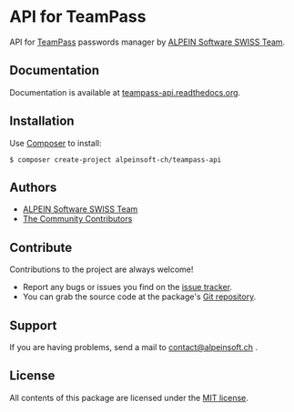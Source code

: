 API for TeamPass
================

API for [TeamPass] passwords manager by [ALPEIN Software SWISS Team].

Documentation
-------------

Documentation is available at [teampass-api.readthedocs.org].


Installation
------------

Use [Composer] to install:

```
$ composer create-project alpeinsoft-ch/teampass-api
```

Authors
-------

* [ALPEIN Software SWISS Team]
* [The Community Contributors]

Contribute
----------

Contributions to the project are always welcome!

* Report any bugs or issues you find on the [issue tracker].
* You can grab the source code at the package's [Git repository].

Support
-------

If you are having problems, send a mail to contact@alpeinsoft.ch .

License
-------

All contents of this package are licensed under the [MIT license].

[Composer]: https://getcomposer.org
[TeamPass]: http://teampass.net
[ALPEIN Software SWISS Team]: http://www.alpeinsoft.ch
[The Community Contributors]: https://github.com/alpeinsoft-ch/teampass-api/graphs/contributors
[issue tracker]: https://github.com/alpeinsoft-ch/teampass-api/issues
[Git repository]: https://github.com/alpeinsoft-ch/teampass-api
[teampass-api.readthedocs.org]: http://teampass-api.readthedocs.org
[MIT license]: LICENSE

